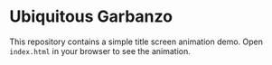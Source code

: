# Ubiquitous Garbanzo

This repository contains a simple title screen animation demo. Open `index.html` in your browser to see the animation.
